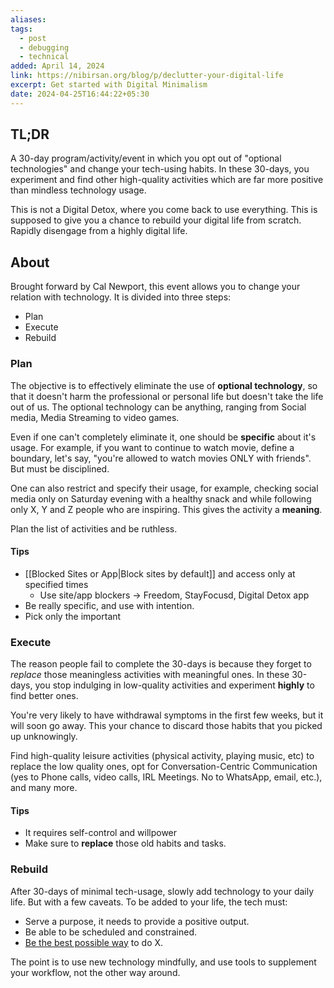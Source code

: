 ```yaml
---
aliases: 
tags:
  - post
  - debugging
  - technical
added: April 14, 2024
link: https://nibirsan.org/blog/p/declutter-your-digital-life
excerpt: Get started with Digital Minimalism
date: 2024-04-25T16:44:22+05:30
---
```

## TL;DR
A 30-day program/activity/event in which you opt out of "optional technologies" and change your tech-using habits. In these 30-days, you experiment and find other high-quality activities which are far more positive than mindless technology usage.

This is not a Digital Detox, where you come back to use everything. This is supposed to give you a chance to rebuild your digital life from scratch. Rapidly disengage from a highly digital life.
## About
Brought forward by Cal Newport, this event allows you to change your relation with technology. It is divided into three steps:
- Plan
- Execute
- Rebuild
### Plan
The objective is to effectively eliminate the use of **optional technology**, so that it doesn't harm the professional or personal life but doesn't take the life out of us.
The optional technology can be anything, ranging from Social media, Media Streaming to video games. 

Even if one can't completely eliminate it, one should be **specific** about it's usage. For example, if you want to continue to watch movie, define a boundary, let's say, "you're allowed to watch movies ONLY with friends". But must be disciplined.

One can also restrict and specify their usage, for example, checking social media only on Saturday evening with a healthy snack and while following only X, Y and Z people who are inspiring. This gives the activity a **meaning**.

Plan the list of activities and be ruthless.
#### Tips
- [[Blocked Sites or App|Block sites by default]] and access only at specified times
	- Use site/app blockers -> Freedom, StayFocusd, Digital Detox app
- Be really specific, and use with intention.
- Pick only the important
### Execute
The reason people fail to complete the 30-days is because they forget to *replace* those meaningless activities with meaningful ones. In these 30-days, you stop indulging in low-quality activities and experiment **highly** to find better ones. 

You're very likely to have withdrawal symptoms in the first few weeks, but it will soon go away. This your chance to discard those habits that you picked up unknowingly.

Find high-quality leisure activities (physical activity, playing music, etc) to replace the low quality ones, opt for Conversation-Centric Communication (yes to Phone calls, video calls, IRL Meetings. No to WhatsApp, email, etc.), and many more.
#### Tips
- It requires self-control and willpower
- Make sure to **replace** those old habits and tasks.
### Rebuild
After 30-days of minimal tech-usage, slowly add technology to your daily life.
But with a few caveats. To be added to your life, the tech must:
- Serve a purpose, it needs to provide a positive output.
- Be able to be scheduled and constrained.
- [Be the best possible way](https://www.lesswrong.com/posts/ZHWiCM4QmX8WwYajH/goal-factoring-1) to do X.

The point is to use new technology mindfully, and use tools to supplement your workflow, not the other way around.